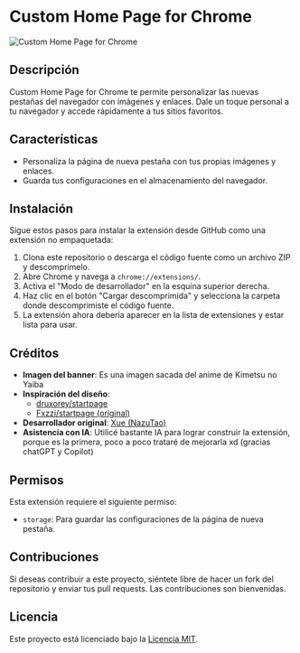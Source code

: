 # Custom Home Page for Chrome

![Custom Home Page for Chrome](https://github.com/user-attachments/assets/a22c79d3-06a7-4dbf-a5ae-d791e603a259)

## Descripción

Custom Home Page for Chrome te permite personalizar las nuevas pestañas del navegador con imágenes y enlaces. Dale un toque personal a tu navegador y accede rápidamente a tus sitios favoritos.

## Características

- Personaliza la página de nueva pestaña con tus propias imágenes y enlaces.
- Guarda tus configuraciones en el almacenamiento del navegador.

## Instalación

Sigue estos pasos para instalar la extensión desde GitHub como una extensión no empaquetada:

1. Clona este repositorio o descarga el código fuente como un archivo ZIP y descomprímelo.
2. Abre Chrome y navega a `chrome://extensions/`.
3. Activa el "Modo de desarrollador" en la esquina superior derecha.
4. Haz clic en el botón "Cargar descomprimida" y selecciona la carpeta donde descomprimiste el código fuente.
5. La extensión ahora debería aparecer en la lista de extensiones y estar lista para usar.

## Créditos

- **Imagen del banner**: Es una imagen sacada del anime de Kimetsu no Yaiba
- **Inspiración del diseño**: 
  - [druxorey/startpage](https://github.com/druxorey/startpage)
  - [Fxzzi/startpage (original)](https://github.com/Fxzzi/startpage)
- **Desarrollador original**: [Xue (NazuTao)](https://github.com/NazuTao)
- **Asistencia con IA**: Utilicé bastante IA para lograr construir la extensión, porque es la primera, poco a poco trataré de mejorarla xd (gracias chatGPT y Copilot)

## Permisos

Esta extensión requiere el siguiente permiso:

- `storage`: Para guardar las configuraciones de la página de nueva pestaña.

## Contribuciones

Si deseas contribuir a este proyecto, siéntete libre de hacer un fork del repositorio y enviar tus pull requests. Las contribuciones son bienvenidas.

## Licencia

Este proyecto está licenciado bajo la [Licencia MIT](LICENSE).
